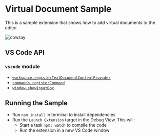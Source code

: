 # Virtual Document Sample

This is a sample extension that shows how to add virtual documents to the
editor.

![cowsay](https://github.com/Microsoft/vscode-extension-samples/blob/main/virtual-document-sample/cowsay.gif)

## VS Code API

### `vscode` module

-   [`workspace.registerTextDocumentContentProvider`](https://code.visualstudio.com/api/references/vscode-api#workspace.registerTextDocumentContentProvider)
-   [`commands.registerCommand`](https://code.visualstudio.com/api/references/vscode-api#commands.registerCommand)
-   [`window.showInputBox`](https://code.visualstudio.com/api/references/vscode-api#window.showInputBox)

## Running the Sample

-   Run `npm install` in terminal to install dependencies
-   Run the `Launch Extension` target in the Debug View. This will:
    -   Start a task `npm: watch` to compile the code
    -   Run the extension in a new VS Code window
